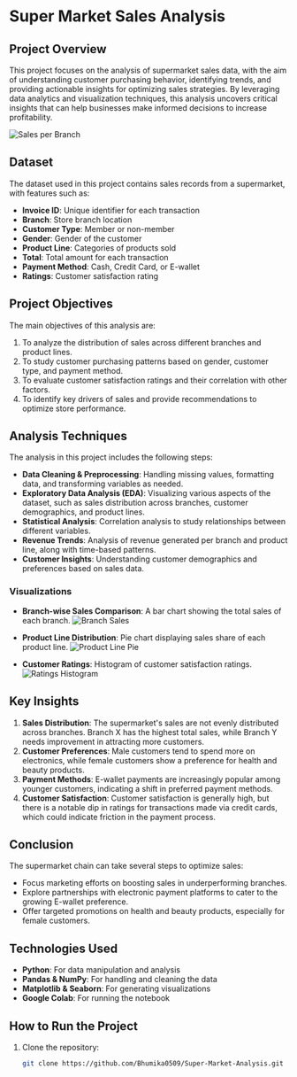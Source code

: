 
# Super Market Sales Analysis

## Project Overview

This project focuses on the analysis of supermarket sales data, with the aim of understanding customer purchasing behavior, identifying trends, and providing actionable insights for optimizing sales strategies. By leveraging data analytics and visualization techniques, this analysis uncovers critical insights that can help businesses make informed decisions to increase profitability.

![Sales per Branch](https://github.com/YourUsername/YourRepo/raw/main/images/sales-branch-graph.png)


## Dataset

The dataset used in this project contains sales records from a supermarket, with features such as:
- **Invoice ID**: Unique identifier for each transaction
- **Branch**: Store branch location
- **Customer Type**: Member or non-member
- **Gender**: Gender of the customer
- **Product Line**: Categories of products sold
- **Total**: Total amount for each transaction
- **Payment Method**: Cash, Credit Card, or E-wallet
- **Ratings**: Customer satisfaction rating

## Project Objectives

The main objectives of this analysis are:
1. To analyze the distribution of sales across different branches and product lines.
2. To study customer purchasing patterns based on gender, customer type, and payment method.
3. To evaluate customer satisfaction ratings and their correlation with other factors.
4. To identify key drivers of sales and provide recommendations to optimize store performance.

## Analysis Techniques

The analysis in this project includes the following steps:
- **Data Cleaning & Preprocessing**: Handling missing values, formatting data, and transforming variables as needed.
- **Exploratory Data Analysis (EDA)**: Visualizing various aspects of the dataset, such as sales distribution across branches, customer demographics, and product lines.
- **Statistical Analysis**: Correlation analysis to study relationships between different variables.
- **Revenue Trends**: Analysis of revenue generated per branch and product line, along with time-based patterns.
- **Customer Insights**: Understanding customer demographics and preferences based on sales data.

### Visualizations

- **Branch-wise Sales Comparison**: A bar chart showing the total sales of each branch.
  ![Branch Sales](https://example.com/branch-sales-graph.png)

- **Product Line Distribution**: Pie chart displaying sales share of each product line.
  ![Product Line Pie](https://example.com/product-line-distribution.png)

- **Customer Ratings**: Histogram of customer satisfaction ratings.
  ![Ratings Histogram](https://example.com/ratings-histogram.png)

## Key Insights

1. **Sales Distribution**: The supermarket's sales are not evenly distributed across branches. Branch X has the highest total sales, while Branch Y needs improvement in attracting more customers.
2. **Customer Preferences**: Male customers tend to spend more on electronics, while female customers show a preference for health and beauty products.
3. **Payment Methods**: E-wallet payments are increasingly popular among younger customers, indicating a shift in preferred payment methods.
4. **Customer Satisfaction**: Customer satisfaction is generally high, but there is a notable dip in ratings for transactions made via credit cards, which could indicate friction in the payment process.

## Conclusion

The supermarket chain can take several steps to optimize sales:
- Focus marketing efforts on boosting sales in underperforming branches.
- Explore partnerships with electronic payment platforms to cater to the growing E-wallet preference.
- Offer targeted promotions on health and beauty products, especially for female customers.

## Technologies Used

- **Python**: For data manipulation and analysis
- **Pandas & NumPy**: For handling and cleaning the data
- **Matplotlib & Seaborn**: For generating visualizations
- **Google Colab**: For running the notebook

## How to Run the Project

1. Clone the repository:
   ```bash
   git clone https://github.com/Bhumika0509/Super-Market-Analysis.git
